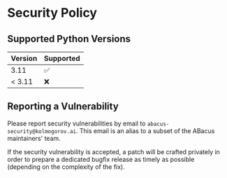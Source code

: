 # Security Policy

## Supported Python Versions

| Version  | Supported          |
|----------| ------------------ |
| 3.11     | :white_check_mark: |
| < 3.11   | :x:                |

## Reporting a Vulnerability

Please report security vulnerabilities by email to `abacus-security@kolmogorov.ai`.
This email is an alias to a subset of the ABacus maintainers' team.

If the security vulnerability is accepted, a patch will be crafted privately
in order to prepare a dedicated bugfix release as timely as possible (depending
on the complexity of the fix).
